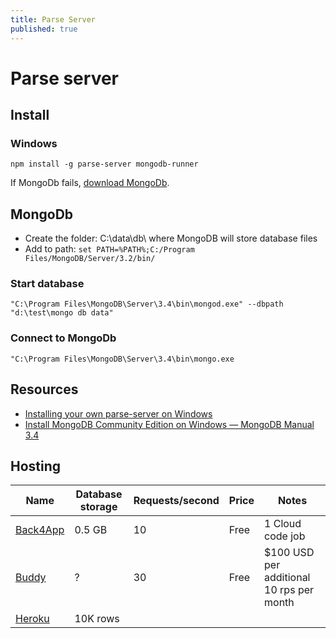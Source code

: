 ```yaml
---
title: Parse Server
published: true
---
```


# Parse server

## Install

### Windows

```
npm install -g parse-server mongodb-runner
```

If MongoDb fails, [download MongoDb](https://www.mongodb.com/download-center#production).

## MongoDb

* Create the folder: C:\data\db\ where MongoDB will store database files
* Add to path: `set PATH=%PATH%;C:/Program Files/MongoDB/Server/3.2/bin/`

### Start database

    "C:\Program Files\MongoDB\Server\3.4\bin\mongod.exe" --dbpath "d:\test\mongo db data"

### Connect to MongoDb

    "C:\Program Files\MongoDB\Server\3.4\bin\mongo.exe

## Resources

* [Installing your own parse-server on Windows](https://medium.com/@cristi_ursachi/installing-your-own-parse-server-on-windows-b2c7a2498d19#.1qmcj7xkn)
* [Install MongoDB Community Edition on Windows — MongoDB Manual 3.4](https://docs.mongodb.com/manual/tutorial/install-mongodb-on-windows/)

## Hosting

Name | Database storage | Requests/second | Price   | Notes
-----|------------------|-----------------|---------|-----------
[Back4App](https://www.back4app.com/) | 0.5 GB | 10 | Free | 1 Cloud code job
[Buddy](https://buddy.com/) | ? | 30 | Free | $100 USD per additional 10 rps per month
[Heroku](https://www.heroku.com/) | 10K rows | 


